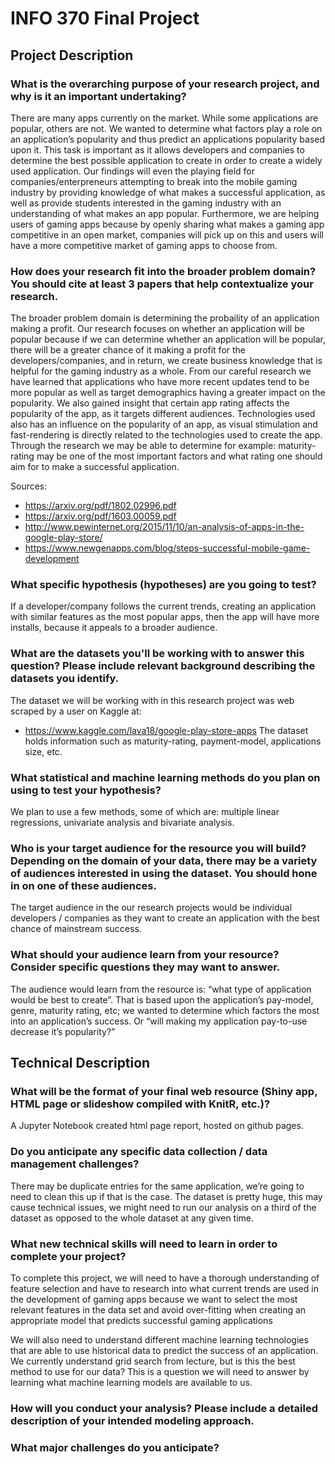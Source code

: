 # INFO 370 Final Project
## Project Description
### What is the overarching purpose of your research project, and why is it an important undertaking?
There are many apps currently on the market. While some applications are popular, others are not. We wanted to determine what factors play a role on an application’s popularity and thus predict an applications popularity based upon it. This task is important as it allows developers and companies to determine the best possible application to create in order to create a widely used application. Our findings will even the playing field for companies/enterpreneurs attempting to break into the mobile gaming industry by providing knowledge of what makes a successful application, as well as provide students interested in the gaming industry with an understanding of what makes an app popular. Furthermore, we are helping users of gaming apps because by openly sharing what makes a gaming app competitive in an open market, companies will pick up on this and users will have a more competitive market of gaming apps to choose from. 

### How does your research fit into the broader problem domain? You should cite at least 3 papers that help contextualize your research. 

The broader problem domain is determining the probaility of an application making a profit. Our research focuses on whether an application will be popular because if we can determine whether an application will be popular, there will be a greater chance of it making a profit for the developers/companies, and in return, we create business knowledge that is helpful for the gaming industry as a whole. From our careful research we have learned that applications who have more recent updates tend to be more popular as well as target demographics having a greater impact on the popularity. We also gained insight that certain app rating affects the popularity of the app, as it targets different audiences. Technologies used also has an influence on the popularity of an app, as visual stimulation and fast-rendering is directly related to the technologies used to create the app.  Through the research we may be able to determine for example: maturity-rating may be one of the most important factors and what rating one should aim for to make a successful application.

Sources:
* https://arxiv.org/pdf/1802.02996.pdf
* https://arxiv.org/pdf/1603.00059.pdf
* http://www.pewinternet.org/2015/11/10/an-analysis-of-apps-in-the-google-play-store/
* https://www.newgenapps.com/blog/steps-successful-mobile-game-development

### What specific hypothesis (hypotheses) are you going to test?
If a developer/company follows the current trends, creating an application with similar features as the most popular apps, then the app will have more installs, because it appeals to a broader audience.

### What are the datasets you'll be working with to answer this question? Please include relevant background describing the datasets you identify.
The dataset we will be working with in this research project was web scraped by a user on Kaggle at:
* https://www.kaggle.com/lava18/google-play-store-apps
The dataset holds information such as maturity-rating, payment-model, applications size, etc.

### What statistical and machine learning methods do you plan on using to test your hypothesis?
We plan to use a few methods, some of which are: multiple linear regressions, univariate analysis and bivariate analysis.

### Who is your target audience for the resource you will build? Depending on the domain of your data, there may be a variety of audiences interested in using the dataset. You should hone in on one of these audiences.
The target audience in the our research projects would be individual developers / companies as they want to create an application with the best chance of mainstream success.

### What should your audience learn from your resource? Consider specific questions they may want to answer.
The audience would learn from the resource is: “what type of application would be best to create”. That is based upon the application’s pay-model, genre, maturity rating, etc; we wanted to determine which factors the most into an application’s success. Or  “will making my application pay-to-use decrease it’s popularity?” 

## Technical Description
### What will be the format of your final web resource (Shiny app, HTML page or slideshow compiled with KnitR, etc.)?
A Jupyter Notebook created html page report, hosted on github pages.
### Do you anticipate any specific data collection / data management challenges?
There may be duplicate entries for the same application, we’re going to need to clean this up if that is the case. The dataset is pretty huge, this may cause technical issues, we might need to run our analysis on a third of the dataset as opposed to the whole dataset at any given time.

### What new technical skills will need to learn in order to complete your project?
To complete this project, we will need to have a thorough understanding of feature selection and have to research into what current trends are used in the development of gaming apps because we want to select the most relevant features in the data set and avoid over-fitting when creating an appropriate model that predicts successful gaming applications

We will also need to understand different machine learning technologies that are able to use historical data to predict the success of an application. We currently understand grid search from lecture, but is this the best method to use for our data? This is a question we will need to answer by learning what machine learning models are available to us. 
### How will you conduct your analysis? Please include a detailed description of your intended modeling approach. 

### What major challenges do you anticipate? 


